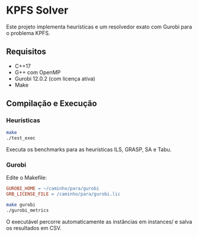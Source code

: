 # KPFS Solver
Este projeto implementa heurísticas e um resolvedor exato com Gurobi para o problema KPFS.

## Requisitos
- C++17
- G++ com OpenMP
- Gurobi 12.0.2 (com licença ativa)
- Make

## Compilação e Execução

### Heurísticas

```bash
make
./test_exec
```
Executa os benchmarks para as heurísticas ILS, GRASP, SA e Tabu.

### Gurobi

Edite o Makefile:
```makefile
GUROBI_HOME = ~/caminho/para/gurobi
GRB_LICENSE_FILE = /caminho/para/gurobi.lic
```

```bash
make gurobi
./gurobi_metrics
```
O executável percorre automaticamente as instâncias em instances/ e salva os resultados em CSV.

